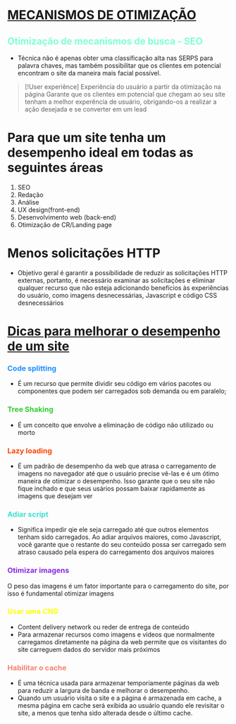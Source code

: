 # <u>MECANISMOS DE OTIMIZAÇÃO</u>

## <span style="color:aquamarine">Otimização de mecanismos de busca - SEO</span> 
- Técnica não é apenas obter uma classificação alta nas SERPS para palavra chaves, mas também possibilitar que os clientes em potencial encontram o site da maneira mais facial possível.

>[!User experiênce]
>Experiência do usuário a partir da otimização na página
>Garante que os clientes em potencial que chegam ao seu site tenham a melhor experência de usuário, obrigando-os a realizar a ação desejada e se converter em um lead

# Para que um site tenha um desempenho ideal em todas as seguintes áreas
1. SEO
2. Redação
3. Análise
4. UX design(front-end)
5. Desenvolvimento web (back-end)
6. Otimização de CR/Landing page

# Menos solicitações HTTP
- Objetivo geral é garantir a possibilidade de reduzir as solicitações HTTP externas, portanto, é necessário examinar as solicitações e eliminar qualquer recurso que não esteja adicionando benefícios às experiências do usuário, como imagens desnecessárias, Javascript e código CSS desnecessários

# <u>Dicas para melhorar o desempenho de um site</u>

### <span style="color: #1E90FF">Code splitting</span>
- É um recurso que permite dividir seu código em vários pacotes ou componentes que podem ser carregados sob demanda ou em paralelo;

###  <span style="color:#32CD32">Tree Shaking</span> 
- É um conceito que envolve a eliminação de código não utilizado ou morto

### <span style="color:#FF4500">Lazy loading</span>
- É um padrão de desempenho da web que atrasa o carregamento de imagens no navegador até que o usuário precise vê-las e é um ótimo maneira de otimizar o desempenho. Isso garante que o seu site não fique inchado e que seus usários possam baixar rapidamente as imagens que desejam ver
### <span style="color:#40E0D0">Adiar script</span>
- Significa impedir qie ele seja carregado até que outros elementos tenham sido carregados. Ao adiar arquivos maiores, como Javascript, você garante que o restante do seu conteúdo possa ser carregado sem atraso causado pela espera do carregamento dos arquivos maiores
### <span style="color:#8A2BE2">Otimizar imagens</span>
O peso das imagens é um fator importante para o carregamento do site, por isso é fundamental otimizar imagens

### <span style="color:yellow">Usar uma CND</span>
- Content delivery network ou reder de entrega de conteúdo
- Para armazenar recursos como imagens e vídeos que normalmente carregamos diretamente na página da web permite que os visitantes do site carreguem dados do servidor mais próximos

### <span style="color:salmon">Habilitar o cache</span> 
- É uma técnica usada para armazenar temporiamente páginas da web para reduzir a largura de banda e melhorar o desempenho.
- Quando um usuário visita o site e a página é armazenada em cache, a mesma página em cache será exibida ao usuário quando ele revisitar o site, a menos que tenha sido alterada desde o último cache.